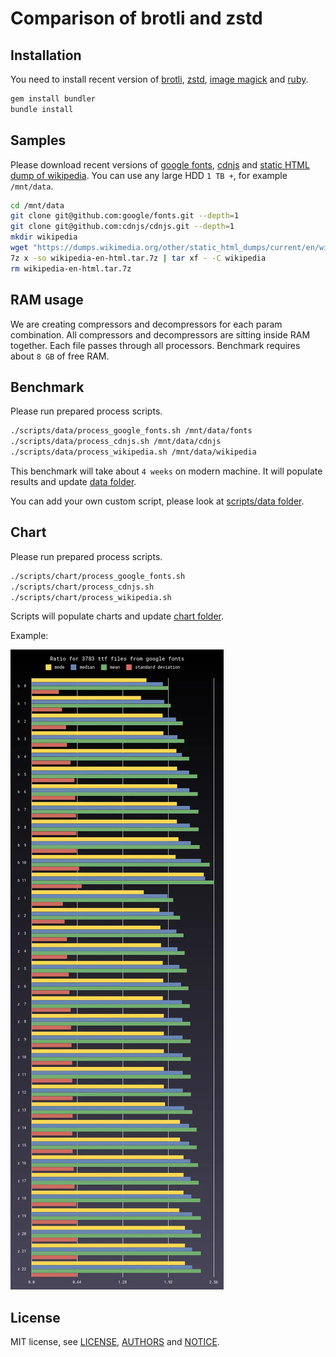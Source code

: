 # Comparison of brotli and zstd

## Installation

You need to install recent version of
[brotli](https://github.com/google/brotli), [zstd](https://github.com/facebook/zstd),
[image magick](https://github.com/ImageMagick/ImageMagick) and [ruby](https://github.com/ruby/ruby).

```sh
gem install bundler
bundle install
```

## Samples

Please download recent versions of [google fonts](https://github.com/google/fonts),
[cdnjs](https://github.com/cdnjs/cdnjs) and
[static HTML dump of wikipedia](https://dumps.wikimedia.org/other/static_html_dumps/current/en/).
You can use any large HDD `1 TB +`, for example `/mnt/data`.

```sh
cd /mnt/data
git clone git@github.com:google/fonts.git --depth=1
git clone git@github.com:cdnjs/cdnjs.git --depth=1
mkdir wikipedia
wget "https://dumps.wikimedia.org/other/static_html_dumps/current/en/wikipedia-en-html.tar.7z"
7z x -so wikipedia-en-html.tar.7z | tar xf - -C wikipedia
rm wikipedia-en-html.tar.7z
```

## RAM usage

We are creating compressors and decompressors for each param combination.
All compressors and decompressors are sitting inside RAM together.
Each file passes through all processors.
Benchmark requires about `8 GB` of free RAM.

## Benchmark

Please run prepared process scripts.

```sh
./scripts/data/process_google_fonts.sh /mnt/data/fonts
./scripts/data/process_cdnjs.sh /mnt/data/cdnjs
./scripts/data/process_wikipedia.sh /mnt/data/wikipedia
```

This benchmark will take about `4 weeks` on modern machine.
It will populate results and update [data folder](data).

You can add your own custom script, please look at [scripts/data folder](scripts/data).

## Chart

Please run prepared process scripts.

```sh
./scripts/chart/process_google_fonts.sh
./scripts/chart/process_cdnjs.sh
./scripts/chart/process_wikipedia.sh
```

Scripts will populate charts and update [chart folder](chart).

Example:

![Example chart](chart/google_fonts/ttf/any/ratio/all.webp)

## License

MIT license, see [LICENSE](LICENSE), [AUTHORS](AUTHORS) and [NOTICE](NOTICE).

